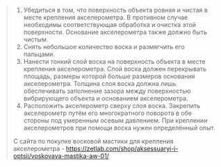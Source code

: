 >1. Убедиться в том, что поверхность объекта ровная и чистая в месте крепления акселерометра. В противном случае необходимы соответствующая обработка и очистка этой поверхности. Основание акселерометра также должно быть чистым.
>2. Снять небольшое количество воска и размягчить его пальцами.
>3. Нанести тонкий слой воска на поверхность объекта в месте крепления акселерометра. Слой воска должен перекрывать площадь, размеры которой больше размеров основания акселерометра. Толщина слоя воска должна лишь обеспечивать заполнение зазора между поверхностью вибрирующего объекта и основанием акселерометра.
>4. Расположить акселерометр сверху слоя воска. Закрепить акселерометр путём его многократного поворота в обе стороны под умеренным осевым давлением. При креплении акселерометров при помощи воска нужен определённый опыт.
>
>С сайта по покупке восковой мастики для крепления акселерометра -  https://zetlab.com/shop/aksessuaryi-i-optsii/voskovaya-mastika-aw-01/